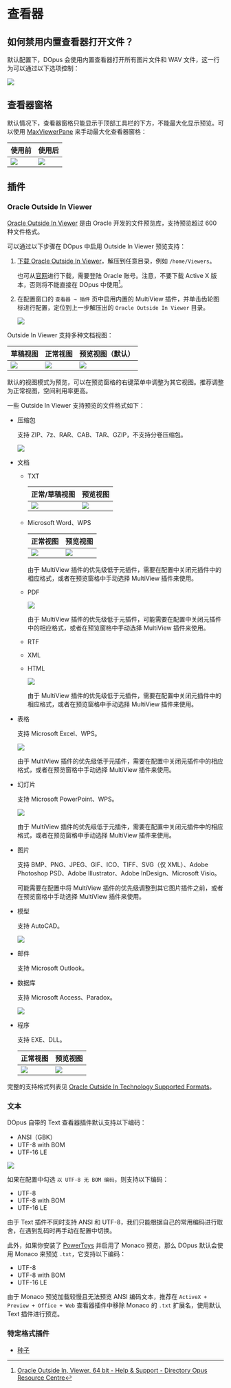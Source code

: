 # 查看器
## 如何禁用内置查看器打开文件？
默认配置下，DOpus 会使用内置查看器打开所有图片文件和 WAV 文件，这一行为可以通过以下选项控制：

![](images/查看器/双击文件.png)

## 查看器窗格
默认情况下，查看器窗格只能显示于顶部工具栏的下方，不能最大化显示预览。可以使用 [MaxViewerPane](https://github.com/Chaoses-Ib/IbDOpusScripts/blob/main/README.zh-Hans.md#:~:text=%E8%BE%93%E5%87%BA%E4%BA%8B%E4%BB%B6%E4%BF%A1%E6%81%AF%E3%80%82-,MaxViewerPane,-%E6%9C%80%E5%A4%A7%E5%8C%96%E6%9F%A5%E7%9C%8B) 来手动最大化查看器窗格：

使用前 | 使用后
--- | ---
![](https://github.com/Chaoses-Ib/IbDOpusScripts/blob/9f6ac321b31d21bb20ed46b678f7d5f722865fb1/Scripts/MaxViewerPane/images/before.png?raw=true) | ![](https://github.com/Chaoses-Ib/IbDOpusScripts/blob/9f6ac321b31d21bb20ed46b678f7d5f722865fb1/Scripts/MaxViewerPane/images/after.png?raw=true)

## 插件
### Oracle Outside In Viewer
[Oracle Outside In Viewer](https://docs.oracle.com/en/middleware/standalone/outsidein/8.5.4/viewer.html) 是由 Oracle 开发的文件预览库，支持预览超过 600 种文件格式。

可以通过以下步骤在 DOpus 中启用 Outside In Viewer 预览支持：

1. [下载 Oracle Outside In Viewer](https://github.com/Chaoses-Ib/DirectoryOpus/releases#:~:text=Oracle%20Outside%20In%20Viewer)，解压到任意目录，例如 `/home/Viewers`。

   也可从[官网](https://www.oracle.com/middleware/technologies/outside-in-technology-downloads.html)进行下载，需要登陆 Oracle 账号。注意，不要下载 Active X 版本，否则将不能直接在 DOpus 中使用[^oracle-activex]。

2. 在配置窗口的 `查看器 → 插件` 页中启用内置的 MultiView 插件，并单击齿轮图标进行配置，定位到上一步解压出的 `Oracle Outside In Viewer` 目录。

   ![](images/查看器/Oracle/MultiView.png)

Outside In Viewer 支持多种文档视图：

草稿视图 | 正常视图 | 预览视图（默认）
--- | --- | ---
![](images/查看器/Oracle/草稿.png) | ![](images/查看器/Oracle/正常.png) | ![](images/查看器/Oracle/预览.png)

默认的视图模式为预览，可以在预览窗格的右键菜单中调整为其它视图。推荐调整为正常视图，空间利用率更高。

一些 Outside In Viewer 支持预览的文件格式如下：
- 压缩包

  支持 ZIP、7z、RAR、CAB、TAR、GZIP，不支持分卷压缩包。

  ![](images/查看器/Oracle/archive.png)

- 文档
  - TXT

    正常/草稿视图 | 预览视图
    --- | ---
    ![](images/查看器/Oracle/txt-normal.png) | ![](images/查看器/Oracle/txt-preview.png)

  - Microsoft Word、WPS

    正常视图 | 预览视图
    --- | ---
    ![](images/查看器/Oracle/word-normal.png) | ![](images/查看器/Oracle/word-preview.png)

    由于 MultiView 插件的优先级低于元插件，需要在配置中关闭元插件中的相应格式，或者在预览窗格中手动选择 MultiView 插件来使用。

  - PDF

    ![](images/查看器/Oracle/pdf.png)

    由于 MultiView 插件的优先级低于元插件，可能需要在配置中关闭元插件中的相应格式，或者在预览窗格中手动选择 MultiView 插件来使用。

  - RTF
  - XML
  - HTML

    ![](images/查看器/Oracle/html.png)

    由于 MultiView 插件的优先级低于元插件，需要在配置中关闭元插件中的相应格式，或者在预览窗格中手动选择 MultiView 插件来使用。

- 表格
  
  支持 Microsoft Excel、WPS。

  ![](images/查看器/Oracle/excel.png)

  由于 MultiView 插件的优先级低于元插件，需要在配置中关闭元插件中的相应格式，或者在预览窗格中手动选择 MultiView 插件来使用。

- 幻灯片
  
  支持 Microsoft PowerPoint、WPS。

  ![](images/查看器/Oracle/PowerPoint.png)

  由于 MultiView 插件的优先级低于元插件，需要在配置中关闭元插件中的相应格式，或者在预览窗格中手动选择 MultiView 插件来使用。

- 图片

  支持 BMP、PNG、JPEG、GIF、ICO、TIFF、SVG（仅 XML）、Adobe Photoshop PSD、Adobe Illustrator、Adobe InDesign、Microsoft Visio。

  可能需要在配置中将 MultiView 插件的优先级调整到其它图片插件之前，或者在预览窗格中手动选择 MultiView 插件来使用。

- 模型

  支持 AutoCAD。

  ![](images/查看器/Oracle/autocad.png)

- 邮件

  支持 Microsoft Outlook。

- 数据库
  
  支持 Microsoft Access、Paradox。

  ![](images/查看器/Oracle/db.png)

- 程序
  
  支持 EXE、DLL。

  正常视图 | 预览视图
  --- | ---
  ![](images/查看器/Oracle/exe-normal.png) | ![](images/查看器/Oracle/exe-preview.png)

完整的支持格式列表见 [Oracle Outside In Technology Supported Formats](https://docs.oracle.com/en/middleware/standalone/outsidein/8.5/oit-supported-fileformats/OutsideIn_8.5.7_Supported_File_Formats.pdf)。

[^oracle-activex]: [Oracle Outside In, Viewer, 64 bit - Help & Support - Directory Opus Resource Centre](https://resource.dopus.com/t/oracle-outside-in-viewer-64-bit/32153)

### 文本
DOpus 自带的 Text 查看器插件默认支持以下编码：
- ANSI（GBK）
- UTF-8 with BOM
- UTF-16 LE

![](images/查看器/Text.png)

如果在配置中勾选 `以 UTF-8 无 BOM 编码`，则支持以下编码：
- UTF-8
- UTF-8 with BOM
- UTF-16 LE

由于 Text 插件不同时支持 ANSI 和 UTF-8，我们只能根据自己的常用编码进行取舍，在遇到乱码时再手动在配置中切换。

此外，如果你安装了 [PowerToys](https://github.com/microsoft/PowerToys) 并启用了 Monaco 预览，那么 DOpus 默认会使用 Monaco 来预览 `.txt`，它支持以下编码：
- UTF-8
- UTF-8 with BOM
- UTF-16 LE

由于 Monaco 预览加载较慢且无法预览 ANSI 编码文本，推荐在 `ActiveX + Preview + Office + Web` 查看器插件中移除 Monaco 的 `.txt` 扩展名，使用默认 Text 插件进行预览。

### 特定格式插件
- [种子](../../类型/种子.md#预览)